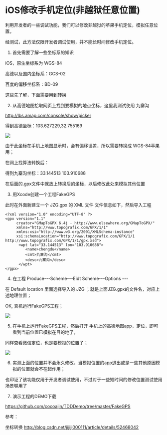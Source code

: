 # iOS修改手机定位(非越狱任意位置)

利用开发者的一些调试功能，我们可以修改非越狱的苹果手机定位，模拟任意位置。

经测试，此方法仅限开发者调试使用，并不能长时间修改手机定位。

1. 首先需要了解一些坐标系的知识

  iOS，原生坐标系为 WGS-84

  高德以及国内坐标系：GCS-02

  百度的偏移坐标系：BD-09

  这些先了解，下面需要用到转换

2. 从高德地图拾取网页上找到要模拟的地点坐标，这里我测试使用 九寨沟

  http://lbs.amap.com/console/show/picker 

  得到高德坐标：103.627229,32.755169

  ![](http://biang.io/biangpic/blog/d94c4a7ad11a29aa2634c30beacaf7ab.jpg)

  由于此坐标在手机上地图显示时，会有偏移误差，所以需要转换成 WGS-84苹果用；

  在网上找算法转换后：

  得到九寨沟坐标：33.144513 103.910688

  在后面的.gpx文件中就放上转换后的坐标，以后修改此处来模拟其他位置

3. 用Xcode创建一个工程FakeGPS

  此时在外面新建立一个 JZG.gpx 的 XML 文件 文件信息如下，然后导入工程

    <?xml version="1.0" encoding="UTF-8" ?>
    <gpx version="1.1"
         creator="GMapToGPX 6.4j - http://www.elsewhere.org/GMapToGPX/"
         xmlns="http://www.topografix.com/GPX/1/1"
         xmlns:xsi="http://www.w3.org/2001/XMLSchema-instance"
         xsi:schemaLocation="http://www.topografix.com/GPX/1/1 http://www.topografix.com/GPX/1/1/gpx.xsd">
          <wpt lat="33.144513" lon="103.910688">
             <name>chengdu</name>
             <cmt>九寨沟</cmt>
             <desc>九寨沟</desc>
          </wpt>
    </gpx>

4. 在工程 Produce---Scheme---Eidt Scheme---Options ---

  在 Default location 里面选择导入的 JZG ；就是上面JZG.gpx的文件名，对应上述地理位置；

  OK, 真机运行FakeGPS工程；

  ![](http://biang.io/biangpic/blog/f49a96faf3576c55f4b6113f115bc05d.jpg)

5. 在手机上运行FakeGPS工程，然后打开 手机上的高德地图app，定位，即可看到当前位置已模拟在目的地了，

  同样查看微信定位，也是要模拟的位置了；

  ![](http://biang.io/biangpic/blog/981422d85c9fcd0106769a86579eced6.jpg)

6. 实测上面的位置并不会永久修改，当模拟位置的app退出或是一些其他原因模拟的位置就会不在起作用；

  也印证了该功能仅用于开发者调试使用，不过对于一些短时间的修改位置测试使用场景够用了

7. 演示工程的DEMO下载

  https://github.com/cocoajin/TDDDemo/tree/master/FakeGPS

参考：

  坐标转换 http://blog.csdn.net/jijiji000111/article/details/52468042
